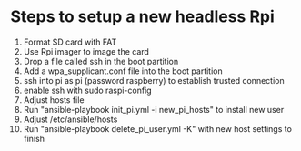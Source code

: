 # Steps to setup a new headless Rpi
1. Format SD card with FAT
2. Use Rpi imager to image the card
3. Drop a file called ssh in the boot partition
4. Add a wpa_supplicant.conf file into the boot partition
5. ssh into pi as pi (password raspberry) to establish trusted connection
6. enable ssh with sudo raspi-config
7. Adjust hosts file
8. Run "ansible-playbook init_pi.yml -i new_pi_hosts" to install new user
9. Adjust /etc/ansible/hosts
10. Run "ansible-playbook delete_pi_user.yml -K" with new host settings to finish